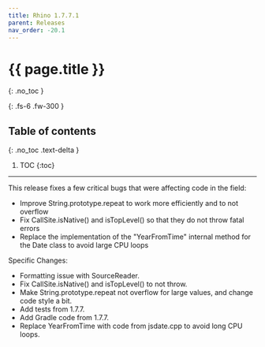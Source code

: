 ```yaml
---
title: Rhino 1.7.7.1
parent: Releases
nav_order: -20.1
---
```


# {{ page.title }}
{: .no_toc }

{: .fs-6 .fw-300 }

## Table of contents
{: .no_toc .text-delta }

1. TOC
{:toc}

---
This release fixes a few critical bugs that were affecting code in the field:
- Improve String.prototype.repeat to work more efficiently and to not overflow
- Fix CallSite.isNative() and isTopLevel() so that they do not throw fatal errors
- Replace the implementation of the "YearFromTime" internal method for the Date class to avoid large CPU loops

Specific Changes:
- Formatting issue with SourceReader.
- Fix CallSite.isNative() and isTopLevel() to not throw.
- Make String.prototype.repeat not overflow for large values, and change code style a bit.
- Add tests from 1.7.7.
- Add Gradle code from 1.7.7.
- Replace YearFromTime with code from jsdate.cpp to avoid long CPU loops.
